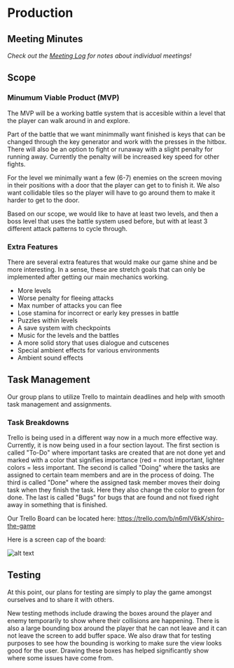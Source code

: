 # Production

## Meeting Minutes
_Check out the [Meeting Log](mtgLog.md) for notes about individual meetings!_

## Scope

### Minumum Viable Product (MVP)
The MVP will be a working battle system that is accesible within a level that the player can walk around in and explore.    

Part of the battle that we want minimmally want finished is keys that can be changed through the key generator and work with the presses in the hitbox. There will also be an option
to fight or runaway with a slight penalty for running away. Currently the penalty will be increased key speed for other fights.

For the level we minimally want a few (6-7) enemies on the screen moving in their positions with a door that the player can get to to finish it. We also want collidable tiles
so the player will have to go around them to make it harder to get to the door.

Based on our scope, we would like to have at least two levels, and then a boss level that uses the battle system used before, but with at least 3 different attack patterns to cycle through.

### Extra Features
There are several extra features that would make our game shine and be more interesting. In a sense, these are stretch goals that can only
be implemented after getting our main mechanics working.
*  More levels
*  Worse penalty for fleeing attacks
*  Max number of attacks you can flee
*  Lose stamina for incorrect or early key presses in battle
*  Puzzles within levels
*  A save system with checkpoints
*  Music for the levels and the battles
*  A more solid story that uses dialogue and cutscenes
*  Special ambient effects for various environments
*  Ambient sound effects

## Task Management
Our group plans to utilize Trello to maintain deadlines and help with smooth task management and assignments.

### Task Breakdowns
Trello is being used in a different way now in a much more effective way. Currently, it is now being used in a four section layout. The first section is called "To-Do" where
important tasks are created that are not done yet and marked with a color that signifies importance (red = most important, lighter colors = less important. The second is called "Doing"
where the tasks are assigned to certain team members and are in the process of doing. The third is called "Done" where the assigned task member moves their doing task when they 
finish the task. Here they also change the color to green for done. The last is called "Bugs" for bugs that are found and not fixed right away in something that is finished.

Our Trello Board can be located here: https://trello.com/b/n6mIV6kK/shiro-the-game

Here is a screen cap of the board:

![alt text](https://kgcoe-git.rit.edu/eh8582/gdaps2-2185-section_2_Team_3/raw/master/doc/Documents/trello.PNG "Trello Board")

## Testing
At this point, our plans for testing are simply to play the game amongst ourselves and to share it with others. 

New testing methods include drawing the boxes around the player and enemy temporarily to show where their collisions are happening. There is also a large bounding box around the player
that he can not leave and it can not leave the screen to add buffer space. We also draw that for testing purposes to see how the bounding is working to make sure the view looks good for the user.
Drawing these boxes has helped significantly show where some issues have come from.
